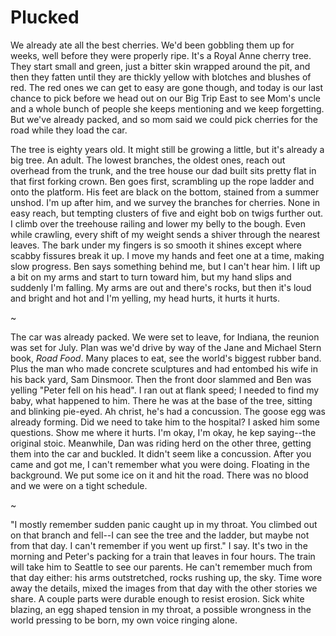 # Plucked

We already ate all the best cherries. We'd been gobbling them up for weeks, well before they were properly ripe. It's a Royal Anne cherry tree. They start small and green, just a bitter skin wrapped around the pit, and then they fatten until they are thickly yellow with blotches and blushes of red. The red ones we can get to easy are gone though, and today is our last chance to pick before we head out on our Big Trip East to see Mom's uncle and a whole bunch of people she keeps mentioning and we keep forgetting. But we've already packed, and so mom said we could pick cherries for the road while they load the car.

The tree is eighty years old. It might still be growing a little, but it's already a big tree. An adult. The lowest branches, the oldest ones, reach out overhead from the trunk, and the tree house our dad built sits pretty flat in that first forking crown. Ben goes first, scrambling up the rope ladder and onto the platform. His feet are black on the bottom, stained from a summer unshod. I'm up after him, and we survey the branches for cherries. None in easy reach, but tempting clusters of five and eight bob on twigs further out. I climb over the treehouse railing and lower my belly to the bough. Even while crawling, every shift of my weight sends a shiver through the nearest leaves. The bark under my fingers is so smooth it shines except where scabby fissures break it up. I move my hands and feet one at a time, making slow progress. Ben says something behind me, but I can't hear him. I lift up a bit on my arms and start to turn toward him, but my hand slips and suddenly I'm falling. My arms are out and there's rocks, but then it's loud and bright and hot and I'm yelling, my head hurts, it hurts it hurts.

~

The car was already packed. We were set to leave, for Indiana, the reunion was set for July. Plan was we'd drive by way of the Jane and Michael Stern book, *Road Food*. Many places to eat, see the world's biggest rubber band. Plus the man who made concrete sculptures and had entombed his wife in his back yard, Sam Dinsmoor. Then the front door slammed and Ben was yelling "Peter fell on his head".
I ran out at flank speed; I needed to find my baby, what happened to him. There he was at the base of the tree, sitting and blinking pie-eyed. Ah christ, he's had a concussion. The goose egg was already forming. Did we need to take him to the hospital? I asked him some questions. Show me where it hurts.
I'm okay, I'm okay, he kep saying--the original stoic. Meanwhile, Dan was riding herd on the other three, getting them into the car and buckled. It didn't seem like a concussion. After you came and got me, I can't remember what you were doing. Floating in the background. We put some ice on it and hit the road. There was no blood and we were on a tight schedule.

~

"I mostly remember sudden panic caught up in my throat. You climbed out on that branch and fell--I can see the tree and the ladder, but maybe not from that day. I can't remember if you went up first." I say.
It's two in the morning and Peter's packing for a train that leaves in four hours. The train will take him to Seattle to see our parents. He can't remember much from that day either: his arms outstretched, rocks rushing up, the sky. 
Time wore away the details, mixed the images from that day with the other stories we share. A couple parts were durable enough to resist erosion. Sick white blazing, an egg shaped tension in my throat, a possible wrongness in the world pressing to be born, my own voice ringing alone.
